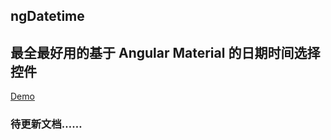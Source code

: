 ## ngDatetime
## 最全最好用的基于 Angular Material 的日期时间选择控件

[Demo][1]

### 待更新文档……


  [1]: http://www.0xfc.cn/article/0/58d1332040149d025b07ceab